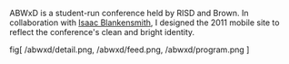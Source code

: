 ABWxD is a student-run conference held by RISD and Brown. In collaboration with [Isaac Blankensmith](http://www.isaacblankensmith.com/), I designed the 2011 mobile site to reflect the conference's clean and bright identity.

fig[
	/abwxd/detail.png,
	/abwxd/feed.png,
	/abwxd/program.png
]